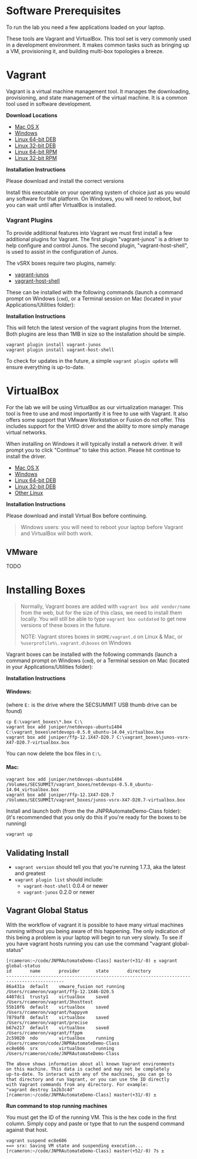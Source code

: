 Software Prerequisites
======================

To run the lab you need a few applications loaded on your laptop.

These tools are Vagrant and VirtualBox. This tool set is very commonly used in a development environment. It makes common tasks such as bringing up a VM, provisioning it, and building multi-box topologies a breeze.

Vagrant
=======

Vagrant is a virtual machine management tool. It manages the downloading, provisioning, and state management of the virtual machine. It is a common tool used in software development.

**Download Locations**

-	[Mac OS X](https://dl.bintray.com/mitchellh/vagrant/vagrant_1.7.3.dmg)
-	[Windows](https://dl.bintray.com/mitchellh/vagrant/vagrant_1.7.3.msi)
-	[Linux 64-bit DEB](https://dl.bintray.com/mitchellh/vagrant/vagrant_1.7.3_x86_64.deb)
-	[Linux 32-bit DEB](https://dl.bintray.com/mitchellh/vagrant/vagrant_1.7.3_i686.deb)
-	[Linux 64-bit RPM](https://dl.bintray.com/mitchellh/vagrant/vagrant_1.7.3_x86_64.rpm)
-	[Linux 32-bit RPM](https://dl.bintray.com/mitchellh/vagrant/vagrant_1.7.3_i686.rpm)

**Installation Instructions**

Please download and install the correct versions

Install this executable on your operating system of choice just as you would any software for that platform. On Windows, you will need to reboot, but you can wait until after VirtualBox is installed.

### Vagrant Plugins

To provide additional features into Vagrant we must first install a few additional plugins for Vagrant. The first plugin "vagrant-junos" is a driver to help configure and control Junos. The second plugin, "vagrant-host-shell", is used to assist in the configuration of Junos.

The vSRX boxes require two plugins, namely:

-	[vagrant-junos](https://github.com/JNPRAutomate/vagrant-junos)
-	[vagrant-host-shell](https://github.com/phinze/vagrant-host-shell)

These can be installed with the following commands (launch a command prompt on Windows (`cmd`), or a Terminal session on Mac (located in your Applications/Utilities folder):

**Installation Instructions**

This will fetch the latest version of the vagrant plugins from the Internet. Both plugins are less than 1MB in size so the installation should be simple.

```
vagrant plugin install vagrant-junos
vagrant plugin install vagrant-host-shell
```

To check for updates in the future, a simple `vagrant plugin update` will ensure everything is up-to-date.

VirtualBox
==========

For the lab we will be using VirtualBox as our virtualization manager. This tool is free to use and most importantly it is free to use with Vagrant. It also offers some support that VMware Workstation or Fusion do not offer. This includes support for the VirtIO driver and the ability to more simply manage virtual networks.

When installing on Windows it will typically install a network driver. It will prompt you to click "Continue" to take this action. Please hit continue to install the driver.

-	[Mac OS X](http://download.virtualbox.org/virtualbox/5.0.0/VirtualBox-5.0.0-101573-OSX.dmg)
-	[Windows](http://download.virtualbox.org/virtualbox/5.0.0/VirtualBox-5.0.0-101573-Win.exe)
-	[Linux 64-bit DEB](http://download.virtualbox.org/virtualbox/5.0.0/virtualbox-5.0_5.0.0-101573~Ubuntu~trusty_amd64.deb)
-	[Linux 32-bit DEB](http://download.virtualbox.org/virtualbox/5.0.0/virtualbox-5.0_5.0.0-101573~Ubuntu~trusty_i386.deb)
-	[Other Linux](https://www.virtualbox.org/wiki/Linux_Downloads)

**Installation Instructions**

Please download and install Virtual Box before continuing.

> Windows users: you will need to reboot your laptop before Vagrant and VirtualBox will both work.

## VMware

TODO

Installing Boxes
================

> Normally, Vagrant boxes are added with `vagrant box add vendor/name` from the web, but for the size of this class, we need to install them locally. You will still be able to type `vagrant box outdated` to get new versions of these boxes in the future.
>
> NOTE: Vagrant stores boxes in `$HOME/vagrant.d` on Linux & Mac, or `%userprofile%\.vagrant.d\boxes` on Windows

Vagrant boxes can be installed with the following commands (launch a command prompt on Windows (`cmd`), or a Terminal session on Mac (located in your Applications/Utilities folder):

**Installation Instructions**

#### Windows:

(where `E:` is the drive where the SECSUMMIT USB thumb drive can be found)

```
cp E:\vagrant_boxes\*.box C:\
vagrant box add juniper/netdevops-ubuntu1404 C:\vagrant_boxes\netdevops-0.5.0_ubuntu-14.04_virtualbox.box
vagrant box add juniper/ffp-12.1X47-D20.7 C:\vagrant_boxes\junos-vsrx-X47-D20.7-virtualbox.box
```

You can now delete the box files in `C:\`.

#### Mac:

```
vagrant box add juniper/netdevops-ubuntu1404 /Volumes/SECSUMMIT/vagrant_boxes/netdevops-0.5.0_ubuntu-14.04_virtualbox.box
vagrant box add juniper/ffp-12.1X47-D20.7 /Volumes/SECSUMMIT/vagrant_boxes/junos-vsrx-X47-D20.7-virtualbox.box
```

Install and launch both (from the the JNPRAutomateDemo-Class folder): (it's recommended that you only do this if you're ready for the boxes to be running)

```bash
vagrant up
```

Validating Install
------------------

-	`vagrant version` should tell you that you're running 1.7.3, aka the latest and greatest
-	`vagrant plugin list` should include:
	-	`vagrant-host-shell` 0.0.4 or newer
	-	`vagrant-junos` 0.2.0 or newer

Vagrant Global Status
---------------------

With the workflow of vagrant it is possible to have many virtual machines running without you being aware of this happening. The only indication of this being a problem is your laptop will begin to run very slowly. To see if you have vagrant hosts running you can use the command "vagrant global-status"

```
[rcameron:~/code/JNPRAutomateDemo-Class] master(+31/-0) ± vagrant global-status
id       name       provider      state       directory
--------------------------------------------------------------------------------------------
86a431a  default    vmware_fusion not running /Users/rcameron/vagrant/ffp-12.1X46-D20.5
4407dc1  trusty1    virtualbox    saved       /Users/rcameron/vagrant/3hosttest
55b10f6  default    virtualbox    saved       /Users/rcameron/vagrant/happyvm
7879af8  default    virtualbox    saved       /Users/rcameron/vagrant/precise
b67e217  default    virtualbox    saved       /Users/rcameron/vagrant/ffppm
2c59020  ndo        virtualbox    running     /Users/rcameron/code/JNPRAutomateDemo-Class
ec8e606  srx        virtualbox    running     /Users/rcameron/code/JNPRAutomateDemo-Class

The above shows information about all known Vagrant environments
on this machine. This data is cached and may not be completely
up-to-date. To interact with any of the machines, you can go to
that directory and run Vagrant, or you can use the ID directly
with Vagrant commands from any directory. For example:
"vagrant destroy 1a2b3c4d"
[rcameron:~/code/JNPRAutomateDemo-Class] master(+31/-0) ±
```

**Run command to stop running machines**

You must get the ID of the running VM. This is the hex code in the first column. Simply copy and paste or type that to run the suspend command against that host.

```
vagrant suspend ec8e606
==> srx: Saving VM state and suspending execution...
[rcameron:~/code/JNPRAutomateDemo-Class] master(+52/-0) 7s ±
```
